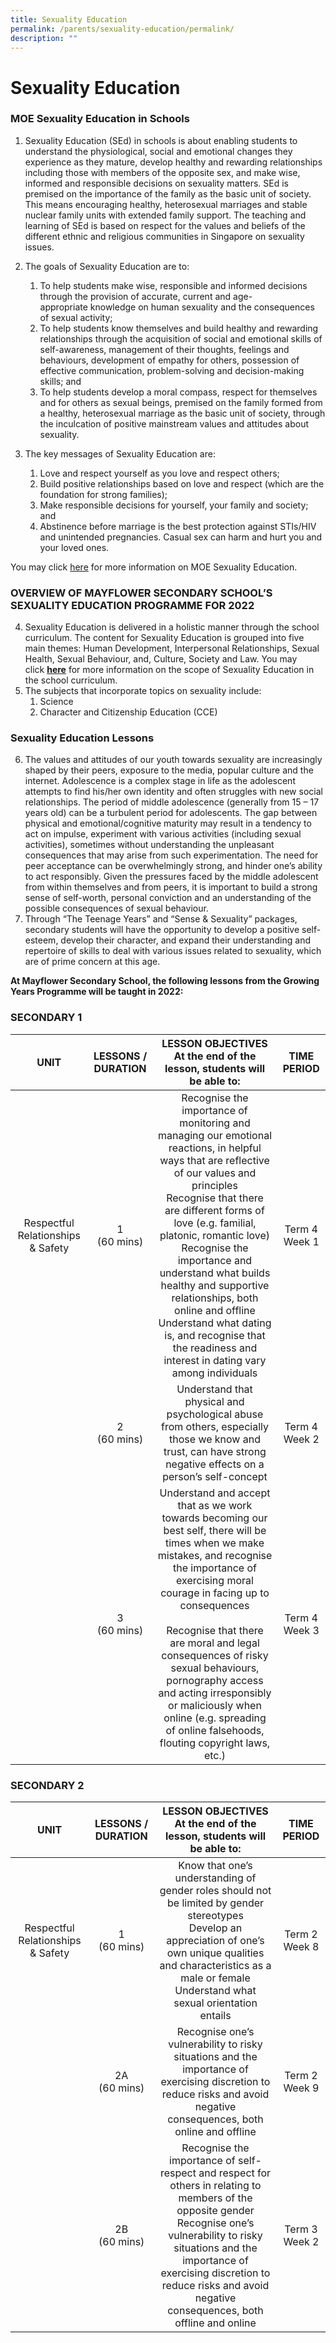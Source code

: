 ```yaml
---
title: Sexuality Education
permalink: /parents/sexuality-education/permalink/
description: ""
---
```

Sexuality Education
===================

### MOE Sexuality Education in Schools

1.  Sexuality Education (SEd) in schools is about enabling students to understand the physiological, social and emotional changes they experience as they mature, develop healthy and rewarding relationships including those with members of the opposite sex, and make wise, informed and responsible decisions on sexuality matters. SEd is premised on the importance of the family as the basic unit of society. This means encouraging healthy, heterosexual marriages and stable nuclear family units with extended family support. The teaching and learning of SEd is based on respect for the values and beliefs of the different ethnic and religious communities in Singapore on sexuality issues.  
      
    
2.  The goals of Sexuality Education are to:
    1.  To help students make wise, responsible and informed decisions through the provision of accurate, current and age-appropriate knowledge on human sexuality and the consequences of sexual activity;
    2.  To help students know themselves and build healthy and rewarding relationships through the acquisition of social and emotional skills of self-awareness, management of their thoughts, feelings and behaviours, development of empathy for others, possession of effective communication, problem-solving and decision-making skills; and
    3.  To help students develop a moral compass, respect for themselves and for others as sexual beings, premised on the family formed from a healthy, heterosexual marriage as the basic unit of society, through the inculcation of positive mainstream values and attitudes about sexuality.
3.  The key messages of Sexuality Education are:
    1.  Love and respect yourself as you love and respect others;
    2.  Build positive relationships based on love and respect (which are the foundation for strong families);
    3.  Make responsible decisions for yourself, your family and society; and
    4.  Abstinence before marriage is the best protection against STIs/HIV and unintended pregnancies. Casual sex can harm and hurt you and your loved ones.

You may click [here](https://www.moe.gov.sg/programmes/sexuality-education) for more information on MOE Sexuality Education.  

### OVERVIEW OF MAYFLOWER SECONDARY SCHOOL’S SEXUALITY EDUCATION PROGRAMME FOR 2022

4.  Sexuality Education is delivered in a holistic manner through the school curriculum. The content for Sexuality Education is grouped into five main themes: Human Development, Interpersonal Relationships, Sexual Health, Sexual Behaviour, and, Culture, Society and Law. You may click **[here](https://www.moe.gov.sg/education/programmes/social-and-emotional-learning/sexuality-education/scope-and-teaching-approach-of-sexuality-education-in-schools)** for more information on the scope of Sexuality Education in the school curriculum.
5.  The subjects that incorporate topics on sexuality include:
    1.  Science
    2.  Character and Citizenship Education (CCE)

### Sexuality Education Lessons

6.  The values and attitudes of our youth towards sexuality are increasingly shaped by their peers, exposure to the media, popular culture and the internet. Adolescence is a complex stage in life as the adolescent attempts to find his/her own identity and often struggles with new social relationships. The period of middle adolescence (generally from 15 – 17 years old) can be a turbulent period for adolescents. The gap between physical and emotional/cognitive maturity may result in a tendency to act on impulse, experiment with various activities (including sexual activities), sometimes without understanding the unpleasant consequences that may arise from such experimentation. The need for peer acceptance can be overwhelmingly strong, and hinder one’s ability to act responsibly. Given the pressures faced by the middle adolescent from within themselves and from peers, it is important to build a strong sense of self-worth, personal conviction and an understanding of the possible consequences of sexual behaviour.
7.  Through “The Teenage Years” and “Sense & Sexuality” packages, secondary students will have the opportunity to develop a positive self-esteem, develop their character, and expand their understanding and repertoire of skills to deal with various issues related to sexuality, which are of prime concern at this age.

**At Mayflower Secondary School, the following lessons from the Growing Years Programme will be taught in 2022:**

### SECONDARY 1

| UNIT 	| LESSONS / DURATION 	| LESSON OBJECTIVES<br>At the end of the lesson, students will be able to: 	| TIME PERIOD 	|
|:---:	|:---:	|:---:	|:---:	|
| Respectful Relationships & Safety 	| 1<br>(60 mins) 	| Recognise the importance of monitoring and managing our emotional reactions, in helpful ways that are reflective of our values and principles<br>Recognise that there are different forms of love (e.g. familial, platonic, romantic love)<br>Recognise the importance and understand what builds healthy and supportive relationships, both online and offline<br>Understand what dating is, and recognise that the readiness and interest in dating vary among individuals 	| Term 4 Week 1 	|
|  	| 2<br>(60 mins) 	| Understand that physical and psychological abuse from others, especially those we know and trust, can have strong negative effects on a person’s self-concept 	| Term 4 Week 2 	|
|  	| 3<br>(60 mins) 	| Understand and accept that as we work towards becoming our best self, there will be times when we make mistakes, and recognise the importance of exercising moral courage in facing up to consequences<br><br>Recognise that there are moral and legal consequences of risky sexual behaviours, pornography access and acting irresponsibly or maliciously when online (e.g. spreading of online falsehoods, flouting copyright laws, etc.) 	| Term 4 Week 3 	|

### SECONDARY 2

| UNIT 	| LESSONS / DURATION 	| LESSON OBJECTIVES<br>At the end of the lesson, students will be able to: 	| TIME PERIOD 	|
|:---:	|:---:	|:---:	|:---:	|
| Respectful Relationships & Safety 	| 1<br>(60 mins) 	| Know that one’s understanding of gender roles should not be limited by gender stereotypes<br>Develop an appreciation of one’s own unique qualities and characteristics as a male or female<br>Understand what sexual orientation entails 	| Term 2 Week 8 	|
|  	| 2A<br>(60 mins) 	| Recognise one’s vulnerability to risky situations and the importance of exercising discretion to reduce risks and avoid negative consequences, both online and offline 	| Term 2 Week 9 	|
|  	| 2B<br>(60 mins) 	| Recognise the importance of self-respect and respect for others in relating to members of the opposite gender<br>Recognise one’s vulnerability to risky situations and the importance of exercising discretion to reduce risks and avoid negative consequences, both offline and online 	| Term 3 Week 2 	|